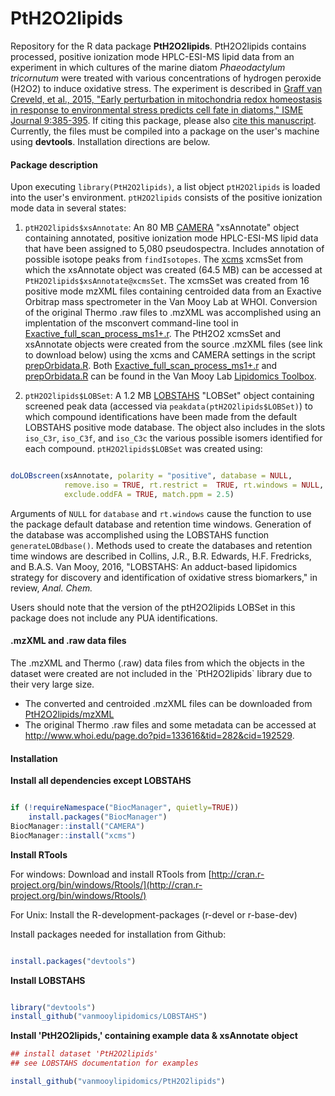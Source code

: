 # PtH2O2lipids
Repository for the R data package **PtH2O2lipids**. PtH2O2lipids contains processed, positive ionization mode HPLC-ESI-MS lipid data from an experiment in which cultures of the marine diatom *Phaeodactylum tricornutum* were treated with various concentrations of hydrogen peroxide (H2O2) to induce oxidative stress. The experiment is described in [Graff van Creveld, et al., 2015, "Early perturbation in mitochondria redox homeostasis in response to environmental stress predicts cell fate in diatoms," ISME Journal 9:385-395](http://www.nature.com/ismej/journal/v9/n2/full/ismej2014136a.html). If citing this package, please also [cite this manuscript](http://dx.doi.org/10.1021/acs.analchem.6b01260). Currently, the files must be compiled into a package on the user's machine using **devtools**. Installation directions are below.

<h4>Package description</h4>

Upon executing `library(PtH2O2lipids)`, a list object `ptH2O2lipids` is loaded into the user's environment. `ptH2O2lipids` consists of the positive ionization mode data in several states:  

1. `ptH2O2lipids$xsAnnotate`: An 80 MB [CAMERA](https://bioconductor.org/packages/release/bioc/html/CAMERA.html) "xsAnnotate" object containing annotated, positive ionization mode HPLC-ESI-MS lipid data that have been assigned to 5,080 pseudospectra. Includes annotation of possible isotope peaks from `findIsotopes`. The [xcms](https://bioconductor.org/packages/release/bioc/html/xcms.html) xcmsSet from which the xsAnnotate object was created (64.5 MB) can be accessed at `PtH2O2lipids$xsAnnotate@xcmsSet`. The xcmsSet was created from 16 positive mode mzXML files containing centroided data from an Exactive Orbitrap mass spectrometer in the Van Mooy Lab at WHOI. Conversion of the original Thermo .raw files to .mzXML was accomplished using an implentation of the msconvert command-line tool in [Exactive_full_scan_process_ms1+.r](https://github.com/vanmooylipidomics/LipidomicsToolbox/blob/master/Exactive_full_scan_process_ms1%2B.r). The PtH2O2 xcmsSet and xsAnnotate objects were created from the source .mzXML files (see link to download below) using the xcms and CAMERA settings in the script [prepOrbidata.R](https://github.com/vanmooylipidomics/LipidomicsToolbox/blob/master/prepOrbidata.R). Both [Exactive_full_scan_process_ms1+.r](https://github.com/vanmooylipidomics/LipidomicsToolbox/blob/master/Exactive_full_scan_process_ms1%2B.r) and [prepOrbidata.R](https://github.com/vanmooylipidomics/LipidomicsToolbox/blob/master/prepOrbidata.R) can be found in the Van Mooy Lab [Lipidomics Toolbox](https://github.com/vanmooylipidomics/LipidomicsToolbox/).

2. `ptH2O2lipids$LOBSet`: A 1.2 MB [LOBSTAHS](https://github.com/vanmooylipidomics/LOBSTAHS/) "LOBSet" object containing screened peak data (accessed via `peakdata(ptH2O2lipids$LOBSet)`) to which compound identifications have been made from the default LOBSTAHS positive mode database. The object also includes in the slots `iso_C3r`, `iso_C3f`, and `iso_C3c` the various possible isomers identified for each compound. `ptH2O2lipids$LOBSet` was created using:

```R

doLOBscreen(xsAnnotate, polarity = "positive", database = NULL,
            remove.iso = TRUE, rt.restrict =  TRUE, rt.windows = NULL,
            exclude.oddFA = TRUE, match.ppm = 2.5)

```

Arguments of `NULL` for `database` and `rt.windows` cause the function to use the package default database and retention time windows. Generation of the database was accomplished using the LOBSTAHS function `generateLOBdbase()`. Methods used to create the databases and retention time windows are described in Collins, J.R., B.R. Edwards, H.F. Fredricks, and B.A.S. Van Mooy, 2016, "LOBSTAHS: An adduct-based lipidomics strategy for discovery and identification of oxidative stress biomarkers," in review, *Anal. Chem.*

Users should note that the version of the ptH2O2lipids LOBSet in this package does not include any PUA identifications.

<h4>.mzXML and .raw data files</h4>
The .mzXML and Thermo (.raw) data files from which the objects in the dataset were created are not included in the `PtH2O2lipids` library due to their very large size.

   * The converted and centroided .mzXML files can be downloaded from [PtH2O2lipids/mzXML](https://github.com/vanmooylipidomics/PtH2O2lipids/tree/master/mzXML)
   * The original Thermo .raw files and some metadata can be accessed at http://www.whoi.edu/page.do?pid=133616&tid=282&cid=192529.

<h4>Installation</h4>

**Install all dependencies except LOBSTAHS**

```R

if (!requireNamespace("BiocManager", quietly=TRUE))
    install.packages("BiocManager")
BiocManager::install("CAMERA")
BiocManager::install("xcms")

```

**Install RTools**

For windows:
Download and install RTools from [http://cran.r-project.org/bin/windows/Rtools/](http://cran.r-project.org/bin/windows/Rtools/)

For Unix:
Install the R-development-packages (r-devel or r-base-dev)

Install packages needed for installation from Github:

```R

install.packages("devtools")

```

**Install LOBSTAHS**

```R

library("devtools")
install_github("vanmooylipidomics/LOBSTAHS")

```

**Install 'PtH2O2lipids,' containing example data & xsAnnotate object**

```R
## install dataset 'PtH2O2lipids'
## see LOBSTAHS documentation for examples

install_github("vanmooylipidomics/PtH2O2lipids")

```
